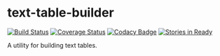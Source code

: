 # text-table-builder
[![Build Status](https://travis-ci.org/rvenutolo/text-table-builder.svg?branch=master)](https://travis-ci.org/rvenutolo/text-table-builder)
[![Coverage Status](https://coveralls.io/repos/rvenutolo/text-table-builder/badge.svg?branch=master&service=github)](https://coveralls.io/github/rvenutolo/text-table-builder?branch=master)
[![Codacy Badge](https://api.codacy.com/project/badge/grade/fba621246e9f43278b234fe9838106f3)](https://www.codacy.com/app/rick/text-table-builder)
[![Stories in Ready](https://badge.waffle.io/rvenutolo/text-table-builder.png?label=ready&title=Ready)](https://waffle.io/rvenutolo/text-table-builder)

A utility for building text tables.
